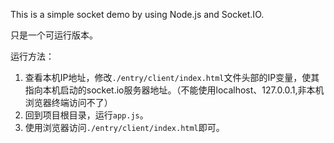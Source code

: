 This is a simple socket demo by using Node.js and Socket.IO.

只是一个可运行版本。

运行方法：
1. 查看本机IP地址，修改`./entry/client/index.html`文件头部的IP变量，使其指向本机启动的socket.io服务器地址。（不能使用localhost、127.0.0.1,非本机浏览器终端访问不了）
2. 回到项目根目录，运行`app.js`。
3. 使用浏览器访问`./entry/client/index.html`即可。


